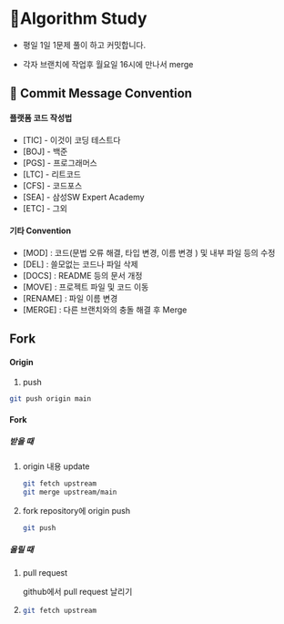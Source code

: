 # 📝Algorithm Study

- 평일 1일 1문제 풀이 하고 커밋합니다. 

- 각자 브랜치에 작업후 월요일 16시에 만나서 merge 



## 📍 Commit Message Convention

#### 플랫폼 코드 작성법

- [TIC] - 이것이 코딩 테스트다
- [BOJ] - 백준
- [PGS] - 프로그래머스
- [LTC] - 리트코드
- [CFS] - 코드포스
- [SEA] - 삼성SW Expert Academy
- [ETC] - 그외

#### 기타 Convention

- [MOD] : 코드(문법 오류 해결, 타입 변경, 이름 변경 ) 및 내부 파일 등의 수정
- [DEL] : 쓸모없는 코드나 파일 삭제
- [DOCS] : README 등의 문서 개정
- [MOVE] : 프로젝트 파일 및 코드 이동
- [RENAME] : 파일 이름 변경
- [MERGE] : 다른 브랜치와의 충돌 해결 후 Merge



## Fork

#### Origin

1. push

```bash
git push origin main
```



#### Fork

##### 받을 때 

1. origin 내용 update
   ```bash
   git fetch upstream 
   git merge upstream/main
   ```

2. fork repository에 origin push

   ```bash
   git push
   ```

   

##### 올릴 때 

1. pull request 

   github에서 pull request 날리기

2. ```bash
   git fetch upstream
   ```



